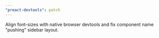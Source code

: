 ```yaml
---
"preact-devtools": patch
---
```


Align font-sizes with native browser devtools and fix component name "pushing" sidebar layout.
